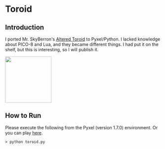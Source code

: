 # Toroid

## Introduction

I ported Mr. SkyBerron's [Altered Toroid](https://twitter.com/SkyBerron/status/1588293399026843654) to Pyxel/Python. 
I lacked knowledge about PICO-8 and Lua, and they became different things. 
I had put it on the shelf, but this is interesting, so I will publish it.

<img src="https://github.com/jay-kumogata/FractalArts/blob/main/pyxel/toroid/screenshots/toroid01.gif" width="150"> 

## How to Run

Please execute the following from the Pyxel (version 1.7.0) environment.
Or you can play [here](https://kitao.github.io/pyxel/wasm/launcher/?run=jay-kumogata.FractalArts.pyxel.toroid.toroid&packages=numpy).

	> python toroid.py
